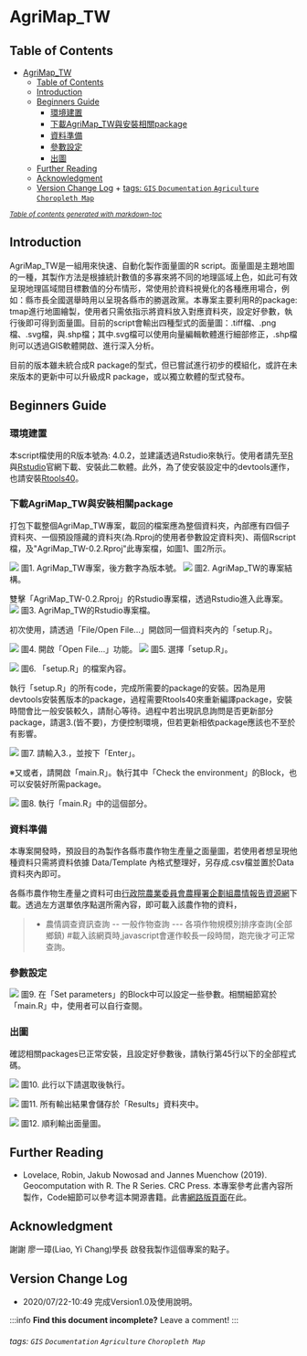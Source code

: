 AgriMap_TW
===

## Table of Contents

- [AgriMap_TW](#agrimap-tw)
  * [Table of Contents](#table-of-contents)
  * [Introduction](#introduction)
  * [Beginners Guide](#beginners-guide)
    + [環境建置](#----)
    + [下載AgriMap_TW與安裝相關package](#--agrimap-tw-----package)
    + [資料準備](#----)
    + [參數設定](#----)
    + [出圖](#--)
  * [Further Reading](#further-reading)
  * [Acknowledgment](#acknowledgment)
  * [Version Change Log](#version-change-log)
          + [tags: `GIS` `Documentation` `Agriculture` `Choropleth Map`](#tags---gis---documentation---agriculture---choropleth-map-)

<small><i><a href='http://ecotrust-canada.github.io/markdown-toc/'>Table of contents generated with markdown-toc</a></i></small>

## Introduction

AgriMap_TW是一組用來快速、自動化製作面量圖的R script。面量圖是主題地圖的一種，其製作方法是根據統計數值的多寡來將不同的地理區域上色，如此可有效呈現地理區域間目標數值的分布情形，常使用於資料視覺化的各種應用場合，例如：縣市長全國選舉時用以呈現各縣市的勝選政黨。本專案主要利用R的package: tmap進行地圖繪製，使用者只需依指示將資料放入對應資料夾，設定好參數，執行後即可得到面量圖。目前的script會輸出四種型式的面量圖：.tiff檔、.png檔、.svg檔，與.shp檔；其中.svg檔可以使用向量編輯軟體進行細部修正，.shp檔則可以透過GIS軟體開啟、進行深入分析。

目前的版本雖未統合成R package的型式，但已嘗試進行初步的模組化，或許在未來版本的更新中可以升級成R package，或以獨立軟體的型式發布。



## Beginners Guide
### 環境建置
本script檔使用的R版本號為: 4.0.2，並建議透過Rstudio來執行。使用者請先至[R](https://www.r-project.org/)與[Rstudio](https://rstudio.com/)官網下載、安裝此二軟體。此外，為了使安裝設定中的devtools運作，也請安裝[Rtools40](https://cran.r-project.org/bin/windows/Rtools/)。

### 下載AgriMap_TW與安裝相關package
打包下載整個AgriMap_TW專案，載回的檔案應為整個資料夾，內部應有四個子資料夾、一個預設隱藏的資料夾(為.Rproj的使用者參數設定資料夾)、兩個Rscript檔，及"AgriMap_TW-0.2.Rproj"此專案檔，如圖1、圖2所示。

![](https://i.imgur.com/XuVx8ne.png)
圖1. AgriMap_TW專案，後方數字為版本號。
![](https://i.imgur.com/ZHRObkZ.png)
圖2. AgriMap_TW的專案結構。

雙擊「AgriMap_TW-0.2.Rproj」的Rstudio專案檔，透過Rstudio進入此專案。
![](https://i.imgur.com/Fs3jytl.png)
圖3. AgriMap_TW的Rstudio專案檔。

初次使用，請透過「File/Open File...」開啟同一個資料夾內的「setup.R」。

![](https://i.imgur.com/L2N1uSk.png)
圖4. 開啟「Open File...」功能。
![](https://i.imgur.com/e0WfIOw.png)
圖5. 選擇「setup.R」。

![](https://i.imgur.com/aebwy2s.png)
圖6. 「setup.R」的檔案內容。

執行「setup.R」的所有code，完成所需要的package的安裝。因為是用devtools安裝舊版本的package，過程需要Rtools40來重新編譯package，安裝時間會比一般安裝較久，請耐心等待。過程中若出現訊息詢問是否更新部分package，請選3.(皆不要)，方便控制環境，但若更新相依package應該也不至於有影響。

![](https://i.imgur.com/EBjYQl7.png)
圖7. 請輸入3.，並按下「Enter」。

※又或者，請開啟「main.R」。執行其中「Check the environment」的Block，也可以安裝好所需package。

![](https://i.imgur.com/FFr5KfA.png)
圖8. 執行「main.R」中的這個部分。

### 資料準備
本專案開發時，預設目的為製作各縣市農作物生產量之面量圖，若使用者想呈現他種資料只需將資料依據 Data/Template 內格式整理好，另存成.csv檔並置於Data資料夾內即可。

各縣市農作物生產量之資料可由[行政院農業委員會農糧署企劃組農情報告資源網](https://agr.afa.gov.tw/afa/afa_frame.jsp?fbclid=IwAR3BAfXkR34VfEKJnpdt9Is0t2PjVTvNcPsF-I-idkb1NKArNlMy5iWiLaU)下載。透過左方選單依序點選所需內容，即可載入該農作物的資料，
> - 農情調查資訊查詢
> -- 一般作物查詢
> --- 各項作物規模別排序查詢(全部鄉鎮)
#載入該網頁時,javascript會運作較長一段時間，跑完後才可正常查詢。

### 參數設定

![](https://i.imgur.com/GP5jTvQ.png)
圖9. 在「Set parameters」的Block中可以設定一些參數。相關細節寫於「main.R」中，使用者可以自行查閱。

### 出圖
確認相關packages已正常安裝，且設定好參數後，請執行第45行以下的全部程式碼。

![](https://i.imgur.com/ILbBJAq.png)
圖10. 此行以下請選取後執行。

![](https://i.imgur.com/1lJ1S9W.png)
圖11. 所有輸出結果會儲存於「Results」資料夾中。

![](https://i.imgur.com/tjbNaGs.png)
圖12. 順利輸出面量圖。

## Further Reading
* Lovelace, Robin, Jakub Nowosad and Jannes Muenchow (2019). Geocomputation with R. The R Series. CRC Press.
本專案參考此書內容所製作，Code細節可以參考這本開源書籍。此書[網路版頁面](https://geocompr.robinlovelace.net/)在此。


## Acknowledgment
謝謝 廖一璋(Liao, Yi Chang)學長 啟發我製作這個專案的點子。

## Version Change Log
* 2020/07/22-10:49 完成Version1.0及使用說明。




:::info
**Find this document incomplete?** Leave a comment!
:::

###### tags: `GIS` `Documentation` `Agriculture` `Choropleth Map`
